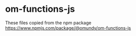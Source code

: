 
# om-functions-js

These files copied from the npm package
https://www.npmjs.com/package/@omundy/om-functions-js
